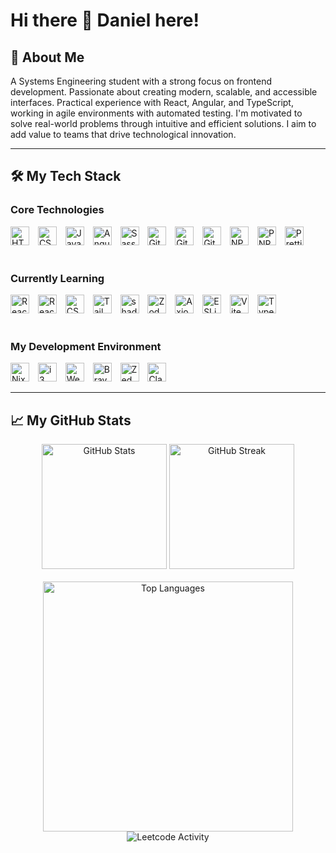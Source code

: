 # Hi there 👋 Daniel here!

## 🌟 About Me

A Systems Engineering student with a strong focus on frontend development. Passionate about creating modern, scalable, and accessible interfaces. Practical experience with React, Angular, and TypeScript, working in agile environments with automated testing. I'm motivated to solve real-world problems through intuitive and efficient solutions. I aim to add value to teams that drive technological innovation.

---

## 🛠️ My Tech Stack

<div align="left">
  <h3>Core Technologies</h3>
  <img height="30" src="https://cdn.simpleicons.org/html5" alt="HTML5 logo"  />
  <img width="6" />
  <img height="30" src="https://cdn.simpleicons.org/css" alt="CSS3 logo"  />
  <img width="6" />
  <img height="30" src="https://cdn.simpleicons.org/javascript" alt="JavaScript logo"  />
  <img width="6" />
  <img height="30" src="https://cdn.simpleicons.org/angular/0F0F11/FFFFFF" alt="Angular logo"  />
  <img width="6" />
  <img height="30" src="https://cdn.simpleicons.org/sass" alt="Sass logo"  />
  <img width="6" />
  <img height="30" src="https://cdn.simpleicons.org/git" alt="Git logo"  />
  <img width="6" />
  <img height="30" src="https://cdn.simpleicons.org/github/181717/ffffff" alt="GitHub logo"  />
  <img width="6" />
  <img height="30" src="https://cdn.simpleicons.org/gitlab" alt="GitLab logo"  />
  <img width="6" />
  <img height="30" src="https://cdn.simpleicons.org/npm" alt="NPM logo"  />
  <img width="6" />
  <img height="30" src="https://cdn.simpleicons.org/pnpm" alt="PNPM logo"  />
  <img width="6" />
  <img height="30" src="https://cdn.simpleicons.org/prettier" alt="Prettier logo"  />
</div>

<br>

<div align="left">
  <h3>Currently Learning</h3>
  <img height="30" src="https://cdn.simpleicons.org/react" alt="React logo"  />
  <img width="6" />
  <img height="30" src="https://cdn.simpleicons.org/reactrouter" alt="React Router logo"  />
  <img width="6" />
  <img height="30" src="https://cdn.simpleicons.org/cssmodules/181717/ffffff" alt="CSS Modules logo"  />
  <img width="6" />
  <img height="30" src="https://cdn.simpleicons.org/tailwindcss" alt="Tailwind CSS logo"  />
  <img width="6" />
  <img height="30" src="https://cdn.simpleicons.org/shadcnui/181717/ffffff" alt="shadcn/ui logo"  />
  <img width="6" />
  <img height="30" src="https://cdn.simpleicons.org/zod" alt="Zod logo"  />
  <img width="6" />
  <img height="30" src="https://cdn.simpleicons.org/axios" alt="Axios logo"  />
  <img width="6" />
  <img height="30" src="https://cdn.simpleicons.org/eslint" alt="ESLint logo"  />
  <img width="6" />
  <img height="30" src="https://cdn.simpleicons.org/vite" alt="Vite logo"  />
  <img width="6" />
  <img height="30" src="https://cdn.simpleicons.org/typescript" alt="TypeScript logo"  />
</div>

<br>

<div align="left">
  <h3>My Development Environment</h3>
  <img height="30" src="https://cdn.simpleicons.org/nixos" alt="NixOS logo"  />
  <img width="6" />
  <img height="30" src="https://cdn.simpleicons.org/i3" alt="i3 logo"  />
  <img width="6" />
  <img height="30" src="https://cdn.simpleicons.org/wezterm" alt="Wezterm logo"  />
  <img width="6" />
  <img height="30" src="https://cdn.simpleicons.org/brave" alt="Brave logo"  />
  <img width="6" />
  <img height="30" src="https://cdn.simpleicons.org/zedindustries" alt="Zed logo"  />
  <img width="6" />
  <img height="30" src="https://cdn.simpleicons.org/claude" alt="Claude AI logo"  />
</div>

---

## 📈 My GitHub Stats

<div align="center">
  <picture>
    <source
      srcset="https://github-readme-stats.vercel.app/api?username=dalo-dev&show_icons=true&include_all_commits=true&count_private=true&theme=tokyonight"
      media="(prefers-color-scheme: dark)"
    />
    <source
      srcset="https://github-readme-stats.vercel.app/api?username=dalo-dev&show_icons=true&include_all_commits=true&count_private=true&theme=default"
      media="(prefers-color-scheme: light), (prefers-color-scheme: no-preference)"
    />
    <img src="https://github-readme-stats.vercel.app/api?username=dalo-dev&show_icons=true&include_all_commits=true&count_private=true" height="200" alt="GitHub Stats"/>
  </picture>
  <picture>
    <source
      srcset="https://streak-stats.demolab.com?user=dalo-dev&locale=en&mode=daily&theme=tokyonight&hide_border=false&border_radius=5"
      media="(prefers-color-scheme: dark)"
    />
    <source
      srcset="https://streak-stats.demolab.com?user=dalo-dev&locale=en&mode=daily&theme=default&hide_border=false&border_radius=5"
      media="(prefers-color-scheme: light), (prefers-color-scheme: no-preference)"
    />
    <img src="https://streak-stats.demolab.com?user=dalo-dev&locale=en&mode=daily&hide_border=false&border_radius=5" height="200" alt="GitHub Streak"/>
  </picture>
</div>

<br>

<div align="center">
  <picture>
    <source
      srcset="https://github-readme-stats.vercel.app/api/top-langs/?username=dalo-dev&theme=tokyonight"
      media="(prefers-color-scheme: dark)"
    />
    <source
      srcset="https://github-readme-stats.vercel.app/api/top-langs/?username=dalo-dev&theme=tokyonight"
      media="(prefers-color-scheme: light), (prefers-color-scheme: no-preference)"
    />
    <img src="https://github-readme-stats.vercel.app/api/top-langs/?username=dalo-dev&theme=tokyonight" height="400" alt="Top Languages"/>
  </picture>
  <picture>
    <source
      srcset="https://leetcard.jacoblin.cool/dalo-dev?theme=catppuccinMocha&ext=activity&border=2"
      media="(prefers-color-scheme: dark)"
    />
    <source
      srcset="https://leetcard.jacoblin.cool/dalo-dev?theme=catppuccinMocha&ext=activity&border=2"
      media="(prefers-color-scheme: light), (prefers-color-scheme: no-preference)"
    />
    <img src="https://leetcard.jacoblin.cool/dalo-dev?theme=catppuccinMocha&ext=activity&border=2" alt="Leetcode Activity" />
  </picture>
</div>
